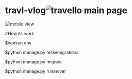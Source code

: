 # travl-vlog![travello main page](https://user-images.githubusercontent.com/108901697/186428130-17d26e2e-8a8f-4362-abce-70d55177c4fc.JPG)
![mobile view](https://user-images.githubusercontent.com/108901697/186428147-d56d1852-c426-4a52-b31e-ff11b7008b07.JPG)

#How its work

 $workon env
 
 $python manage.py makemigrations
 
 $python manage.py migrate
 
 $python manage.py runserver

